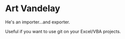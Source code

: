 # Art Vandelay
He's an importer...and exporter.

Useful if you want to use git on your Excel/VBA projects.
